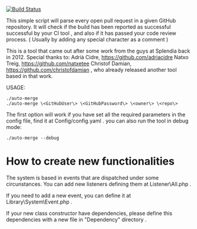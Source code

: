 [![Build Status](https://travis-ci.org/fpalomo/auto-pull-request-merger.png)](https://travis-ci.org/fpalomo/auto-pull-request-merger)

This simple script will parse every open pull request in a given GitHub repository. It will check if the build has been reported as successful
successful by your CI tool , and also if it has passed your code review process. ( Usually by adding any special character as a comment )


This is a tool that came out after some work from the guys at Splendia back in 2012. Special thanks to:
Adrià Cidre, https://github.com/adriacidre
Natxo Treig, https://github.com/natxetee
Christof Damian, https://github.com/christofdamian , who already released another tool based in that work.


USAGE:

    ./auto-merge 
    ./auto-merge \<GitHubUser\> \<GitHubPassword\> \<owner\> \<repo\>

  The first option will work if you have set all the required parameters in the config file, find it at Config/config.yaml .
  you can also run the tool in debug mode:

    ./auto-merge --debug


How to create new functionalities
=====

The system is based in events that are dispatched under some circunstances. You can add new listeners defining them at Listener\All.php .

If you need to add a new event, you can define it at Library\System\Event.php .

If your new class constructor have dependencies, please define this dependencies with a new file in "Dependency" directory . 
